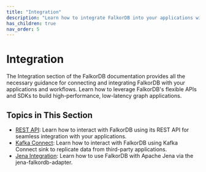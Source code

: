 ```yaml
---
title: "Integration"
description: "Learn how to integrate FalkorDB into your applications with REST APIs"
has_children: true
nav_order: 5
---
```


# Integration

The Integration section of the FalkorDB documentation provides all the necessary guidance for connecting 
and integrating FalkorDB with your applications and workflows. 
Learn how to leverage FalkorDB's flexible APIs and SDKs to build high-performance, low-latency graph applications.


## Topics in This Section

- [REST API](./rest.md): Learn how to interact with FalkorDB using its REST API for seamless integration with your applications.
- [Kafka Connect](./kafka-connect.md): Learn how to interact with FalkorDB using Kafka Connect sink to replicate data from third-party applications.
- [Jena Integration](./jena.md): Learn how to use FalkorDB with Apache Jena via the jena-falkordb-adapter.


